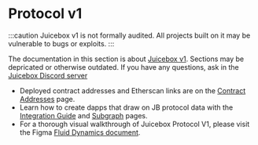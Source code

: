 # Protocol v1

:::caution
Juicebox v1 is not formally audited. All projects built on it may be vulnerable to bugs or exploits.
:::

The documentation in this section is about [Juicebox v1](https://github.com/jbx-protocol/juice-contracts-v1). Sections may be depricated or otherwise outdated. If you have any questions, ask in the [Juicebox Discord server](https://discord.com/invite/5JsDvuyCPd)

* Deployed contract addresses and Etherscan links are on the [Contract Addresses](/protocol-v1/resources/contract-addresses.md) page.
* Learn how to create dapps that draw on JB protocol data with the [Integration Guide](/protocol-v1/developers/integration-guide.md) and [Subgraph](/developers/subgraph.md) pages.
* For a thorough visual walkthrough of Juicebox Protocol V1, please visit the Figma [Fluid Dynamics document](https://www.figma.com/file/dHsQ7Bt3ryXbZ2sRBAfBq5/Fluid-Dynamics).
